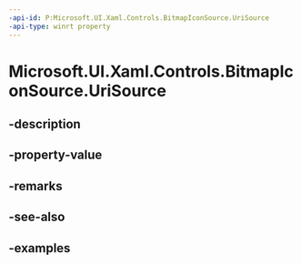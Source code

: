 ```yaml
---
-api-id: P:Microsoft.UI.Xaml.Controls.BitmapIconSource.UriSource
-api-type: winrt property
---
```


<!-- Property syntax.
public Uri UriSource { get;  set; }
-->

# Microsoft.UI.Xaml.Controls.BitmapIconSource.UriSource

## -description

## -property-value

## -remarks

## -see-also

## -examples

